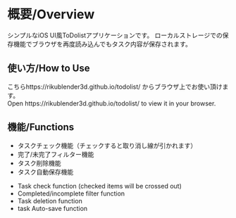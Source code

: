 <h1>概要/Overview</h1>
シンプルなiOS UI風ToDolistアプリケーションです。
ローカルストレージでの保存機能でブラウザを再度読み込んでもタスク内容が保存されます。
<h2>使い方/How to Use</h2>
こちらhttps://rikublender3d.github.io/todolist/ からブラウザ上でお使い頂けます。
<br>
Open https://rikublender3d.github.io/todolist/ to view it in your browser.
<br>
<h2>機能/Functions</h2>
<ul>
<li>タスクチェック機能（チェックすると取り消し線が引かれます）</li>
<li>完了/未完了フィルター機能</li>
<li>タスク削除機能</li>
<li>タスク自動保存機能</li>
</ul>
<ul>
  <li>
Task check function (checked items will be crossed out)
  </li>
  <li>
Completed/incomplete filter function
  </li>
  <li>
Task deletion function
  </li>
  <li> task Auto-save function</li>
</ul>
